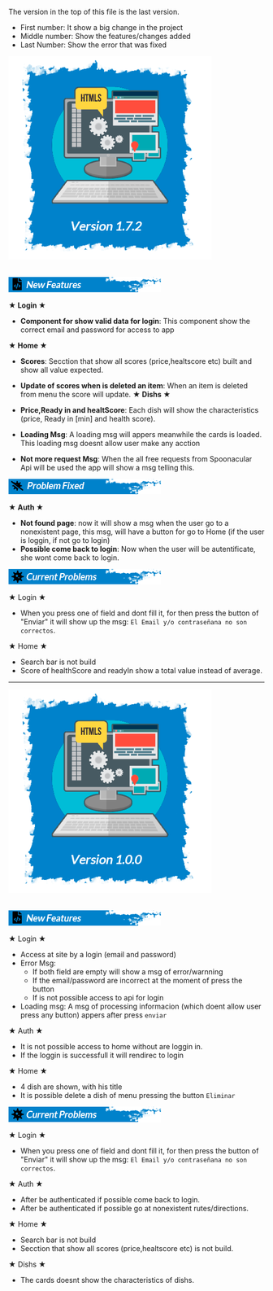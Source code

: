 The version in the top of this file is the last version.

- First number: It show a big change in the project
- Middle number: Show the features/changes added
- Last Number: Show the error that was fixed

<img style="align:center" src="./src/assests/versionBanners/versions/version172.png">
<br>
<br>

<img src="./src/assests/versionBanners/newFeature.png"></img>

<b>★ Login ★</b>

- <b>Component for show valid data for login</b>: This component show the correct email and password for access to app

<b>★ Home ★</b>

- <b>Scores</b>: Secction that show all scores (price,healtscore etc) built and show all value expected.
- <b>Update of scores when is deleted an item</b>: When an item is deleted from menu the score will update.
  <b>★ Dishs ★</b>

- <b>Price,Ready in and healtScore</b>: Each dish will show the characteristics (price, Ready in [min] and health score).
- <b>Loading Msg</b>: A loading msg will appers meanwhile the cards is loaded. This loading msg doesnt allow user make any acction
- <b>Not more request Msg</b>: When the all free requests from Spoonacular Api will be used the app will show a msg telling this.

<img src="./src/assests/versionBanners/ProblemFixed.png"></img>

<b>★ Auth ★</b>

- <b>Not found page</b>: now it will show a msg when the user go to a nonexistent page, this msg, will have a button for go to Home (if the user is loggin, if not go to login)
- <b>Possible come back to login</b>: Now when the user will be autentificate, she wont come back to login.

<img src="./src/assests/versionBanners/CurrentProblems.png"></img>

★ Login ★

- When you press one of field and dont fill it, for then press the button of "Enviar" it will show up the msg: `El Email y/o contraseñana no son correctos`.

★ Home ★

- Search bar is not build
- Score of healthScore and readyIn show a total value instead of average.

---

<img style="align:center" src="./src/assests/versionBanners/versions/version100.png">
<br>
<br>

<img src="./src/assests/versionBanners/newFeature.png"></img>

★ Login ★

- Access at site by a login (email and password)
- Error Msg:
  - If both field are empty will show a msg of error/warnning
  - If the email/password are incorrect at the moment of press the button
  - If is not possible access to api for login
- Loading msg: A msg of processing informacion (which doent allow user press any button) appers after press `enviar`

★ Auth ★

- It is not possible access to home without are loggin in.
- If the loggin is successfull it will rendirec to login

★ Home ★

- 4 dish are shown, with his title
- It is possible delete a dish of menu pressing the button `Eliminar`

<img src="./src/assests/versionBanners/CurrentProblems.png"></img>

★ Login ★

- When you press one of field and dont fill it, for then press the button of "Enviar" it will show up the msg: `El Email y/o contraseñana no son correctos`.

★ Auth ★

- After be authenticated if possible come back to login.
- After be authenticated if possible go at nonexistent rutes/directions.

★ Home ★

- Search bar is not build
- Secction that show all scores (price,healtscore etc) is not build.

★ Dishs ★

- The cards doesnt show the characteristics of dishs.
